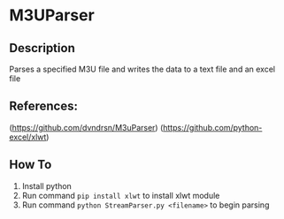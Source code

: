 # M3UParser

## Description
Parses a specified M3U file and writes the data to a text file and an excel file

## References:
(https://github.com/dvndrsn/M3uParser)
(https://github.com/python-excel/xlwt)

## How To
1. Install python
2. Run command `pip install xlwt` to install xlwt module
3. Run command `python StreamParser.py <filename>` to begin parsing